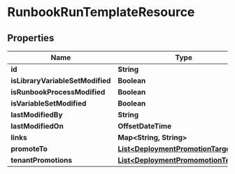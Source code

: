 

# RunbookRunTemplateResource


## Properties

Name | Type | Description | Notes
------------ | ------------- | ------------- | -------------
**id** | **String** |  |  [optional]
**isLibraryVariableSetModified** | **Boolean** |  |  [optional]
**isRunbookProcessModified** | **Boolean** |  |  [optional]
**isVariableSetModified** | **Boolean** |  |  [optional]
**lastModifiedBy** | **String** |  |  [optional]
**lastModifiedOn** | **OffsetDateTime** |  |  [optional]
**links** | **Map&lt;String, String&gt;** |  |  [optional]
**promoteTo** | [**List&lt;DeploymentPromotionTarget&gt;**](DeploymentPromotionTarget.md) |  |  [optional]
**tenantPromotions** | [**List&lt;DeploymentPromomotionTenant&gt;**](DeploymentPromomotionTenant.md) |  |  [optional]



